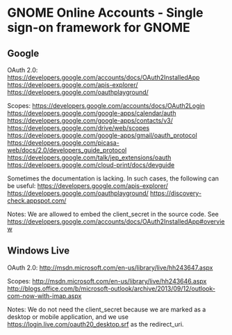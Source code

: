 GNOME Online Accounts - Single sign-on framework for GNOME
==========================================================


Google
------

OAuth 2.0:
https://developers.google.com/accounts/docs/OAuth2InstalledApp
https://developers.google.com/apis-explorer/
https://developers.google.com/oauthplayground/

Scopes:
https://developers.google.com/accounts/docs/OAuth2Login
https://developers.google.com/google-apps/calendar/auth
https://developers.google.com/google-apps/contacts/v3/
https://developers.google.com/drive/web/scopes
https://developers.google.com/google-apps/gmail/oauth_protocol
https://developers.google.com/picasa-web/docs/2.0/developers_guide_protocol
https://developers.google.com/talk/jep_extensions/oauth
https://developers.google.com/cloud-print/docs/devguide

Sometimes the documentation is lacking. In such cases, the following can be
useful:
https://developers.google.com/apis-explorer/
https://developers.google.com/oauthplayground/
https://discovery-check.appspot.com/

Notes:
We are allowed to embed the client_secret in the source code. See
https://developers.google.com/accounts/docs/OAuth2InstalledApp#overview


Windows Live
------------

OAuth 2.0: http://msdn.microsoft.com/en-us/library/live/hh243647.aspx

Scopes:
http://msdn.microsoft.com/en-us/library/live/hh243646.aspx
http://blogs.office.com/b/microsoft-outlook/archive/2013/09/12/outlook-com-now-with-imap.aspx

Notes:
We do not need the client_secret because we are marked as a desktop or mobile
application, and we use https://login.live.com/oauth20_desktop.srf as the
redirect_uri.
